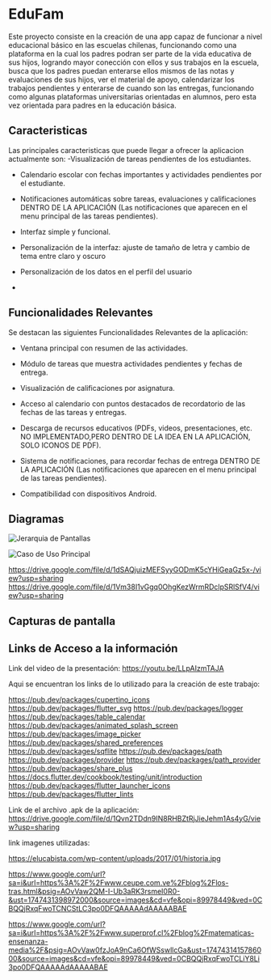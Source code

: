 
# EduFam
Este proyecto consiste en la creación de una app capaz de funcionar a nivel educacional básico en las escuelas chilenas, funcionando como una plataforma en la cual los padres podran ser parte de la vida educativa de sus hijos, logrando mayor conección con ellos y sus trabajos en la escuela, busca que los padres puedan enterarse ellos mismos de las notas y evaluaciones de sus hijos, ver el material de apoyo, calendarizar los trabajos pendientes y enterarse de cuando son las entregas, funcionando como algunas plataformas universitarias orientadas en alumnos, pero esta vez orientada para padres en la educación básica.



## Caracteristicas
Las principales caracteristicas que puede llegar a ofrecer la aplicacion actualmente son:
-Visualización de tareas pendientes de los estudiantes.

- Calendario escolar con fechas importantes y actividades pendientes por el estudiante.

- Notificaciones automáticas sobre tareas, evaluaciones y calificaciones DENTRO DE LA APLICACIÓN (Las notificaciones que aparecen en el menu principal de las tareas pendientes).

- Interfaz simple y funcional.

- Personalización de la interfaz: ajuste de tamaño de letra y cambio de tema entre claro y oscuro

- Personalización de los datos en el perfil del usuario
- 
## Funcionalidades Relevantes
Se destacan las siguientes Funcionalidades Relevantes de la aplicación:
- Ventana principal con resumen de las actividades.

- Módulo de tareas que muestra actividades pendientes y fechas de entrega.

- Visualización de calificaciones por asignatura.

- Acceso al calendario con puntos destacados de recordatorio de las fechas de las tareas y entregas.

- Descarga de recursos educativos (PDFs, videos, presentaciones, etc. NO IMPLEMENTADO,PERO DENTRO DE LA IDEA EN LA APLICACIÓN, SOLO ICONOS DE PDF).

- Sistema de notificaciones, para recordar fechas de entrega DENTRO DE LA APLICACIÓN (Las notificaciones que aparecen en el menu principal de las tareas pendientes).

- Compatibilidad con dispositivos Android.
## Diagramas
![Jerarquia de Pantallas](https://drive.google.com/file/d/1lZRGSCDRvLpNtVAkFR8U0sVeOqq3HlDt/view?usp=sharing)

![Caso de Uso Principal](https://drive.google.com/file/d/1lZRGSCDRvLpNtVAkFR8U0sVeOqq3HlDt/view?usp=sharing)

https://drive.google.com/file/d/1dSAQjuizMEFSyyGODmK5cYHiGeaGz5x-/view?usp=sharing
https://drive.google.com/file/d/1Vm38I1vGgq0OhgKezWrmRDclpSRlSfV4/view?usp=sharing


## Capturas de pantalla


## Links de Acceso a la información 
Link del video de la presentación:
 https://youtu.be/LLpAIzmTAJA

Aqui se encuentran los links de lo utilizado para la creación de este trabajo:

https://pub.dev/packages/cupertino_icons
https://pub.dev/packages/flutter_svg
https://pub.dev/packages/logger
https://pub.dev/packages/table_calendar
https://pub.dev/packages/animated_splash_screen
https://pub.dev/packages/image_picker
https://pub.dev/packages/shared_preferences
https://pub.dev/packages/sqflite
https://pub.dev/packages/path
https://pub.dev/packages/provider
https://pub.dev/packages/path_provider
https://pub.dev/packages/share_plus
https://docs.flutter.dev/cookbook/testing/unit/introduction
https://pub.dev/packages/flutter_launcher_icons
https://pub.dev/packages/flutter_lints

Link de el archivo .apk de la aplicación:
https://drive.google.com/file/d/1Qvn2TDdn9IN8RHBZtRjJieJehm1As4yG/view?usp=sharing

link imagenes utilizadas:

https://elucabista.com/wp-content/uploads/2017/01/historia.jpg

https://www.google.com/url?sa=i&url=https%3A%2F%2Fwww.ceupe.com.ve%2Fblog%2Flos-tras.html&psig=AOvVaw2QM-I-Ub3aRK3rsmeI0R0-&ust=1747431398972000&source=images&cd=vfe&opi=89978449&ved=0CBQQjRxqFwoTCNCStLC3po0DFQAAAAAdAAAAABAE

https://www.google.com/url?sa=i&url=https%3A%2F%2Fwww.superprof.cl%2Fblog%2Fmatematicas-ensenanza-media%2F&psig=AOvVaw0fzJoA9nCa6OfWSswllcGa&ust=1747431415786000&source=images&cd=vfe&opi=89978449&ved=0CBQQjRxqFwoTCLiY8Li3po0DFQAAAAAdAAAAABAE
